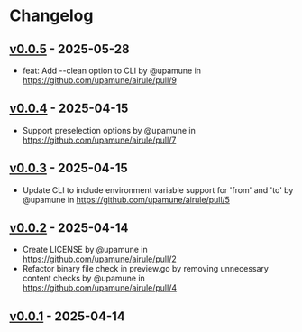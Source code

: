 # Changelog

## [v0.0.5](https://github.com/upamune/airule/compare/v0.0.4...v0.0.5) - 2025-05-28
- feat: Add --clean option to CLI by @upamune in https://github.com/upamune/airule/pull/9

## [v0.0.4](https://github.com/upamune/airule/compare/v0.0.3...v0.0.4) - 2025-04-15
- Support preselection options by @upamune in https://github.com/upamune/airule/pull/7

## [v0.0.3](https://github.com/upamune/airule/compare/v0.0.2...v0.0.3) - 2025-04-15
- Update CLI to include environment variable support for 'from' and 'to' by @upamune in https://github.com/upamune/airule/pull/5

## [v0.0.2](https://github.com/upamune/airule/compare/v0.0.1...v0.0.2) - 2025-04-14
- Create LICENSE by @upamune in https://github.com/upamune/airule/pull/2
- Refactor binary file check in preview.go by removing unnecessary content checks by @upamune in https://github.com/upamune/airule/pull/4

## [v0.0.1](https://github.com/upamune/airule/commits/v0.0.1) - 2025-04-14
